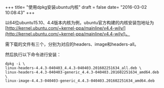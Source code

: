 +++
title= "使用dpkg安装ubuntu内核"
draft = false
date= "2016-03-02 10:08:43"
+++

以64位ubuntu15.10、4.4版本内核为例，ubuntu官方构建的内核安装包地址为[http://kernel.ubuntu.com/~kernel-ppa/mainline/v4.4-wily/](http://kernel.ubuntu.com/~kernel-ppa/mainline/v4.4-wily/)。

需下载的文件有三个，分别为对应的headers、image和headers-all。

然后执行以下命令进行安装：

```shell
dpkg -i \
linux-headers-4.4.3-040403_4.4.3-040403.201602251634_all.deb \
linux-headers-4.4.3-040403-generic_4.4.3-040403.201602251634_amd64.deb \
linux-image-4.4.3-040403-generic_4.4.3-040403.201602251634_amd64.deb
```
